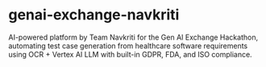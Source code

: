 # genai-exchange-navkriti
AI-powered platform by Team Navkriti for the Gen AI Exchange Hackathon, automating test case generation from healthcare software requirements using OCR + Vertex AI LLM with built-in GDPR, FDA, and ISO compliance.
